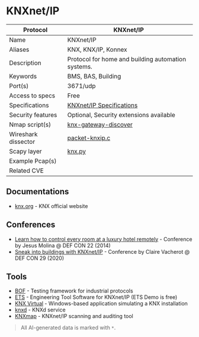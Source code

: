 # KNXnet/IP

| Protocol | KNXnet/IP |
|---|---|
| Name | KNXnet/IP |
| Aliases | KNX, KNX/IP, Konnex |
| Description | Protocol for home and building automation systems. |
| Keywords | BMS, BAS, Building |
| Port(s) | 3671/udp |
| Access to specs | Free |
| Specifications | [KNXnet/IP Specifications](https://my.knx.org/en/shop/knx-specifications) |
| Security features | Optional, Security extensions available |
| Nmap script(s) | [knx-gateway-discover](https://nmap.org/nsedoc/scripts/knx-gateway-discover.html) |
| Wireshark dissector | [packet-knxip.c](https://github.com/wireshark/wireshark/blob/master/epan/dissectors/packet-knxip.c) |
| Scapy layer | [knx.py](https://github.com/secdev/scapy/blob/master/scapy/contrib/knx.py) |
| Example Pcap(s) |  |
| Related CVE |  |

## Documentations
- [knx.org](https://www.knx.org/knx-en/for-professionals/index.php) - KNX official website
## Conferences
- [Learn how to control every room at a luxury hotel remotely](https://www.youtube.com/watch?v=RX-O4XuCW1Y) - Conference by Jesus Molina @ DEF CON 22 (2014)
- [Sneak into buildings with KNXnet/IP](https://www.youtube.com/watch?v=QofeTV39kQE) - Conference by Claire Vacherot @ DEF CON 29 (2020)
## Tools
- [BOF](https://github.com/Orange-Cyberdefense/bof) - Testing framework for industrial protocols
- [ETS](https://www.knx.org/knx-en/for-professionals/software/ets-professional/) - Engineering Tool Software for KNXnet/IP (ETS Demo is free)
- [KNX Virtual](https://www.knx.org/knx-en/for-professionals/get-started/knx-virtual/index.php) - Windows-based application simulating a KNX installation
- [knxd](https://github.com/knxd/knxd) - KNXd service
- [KNXmap](https://github.com/takeshixx/knxmap) - KNXnet/IP scanning and auditing tool

> All AI-generated data is marked with `*`.
